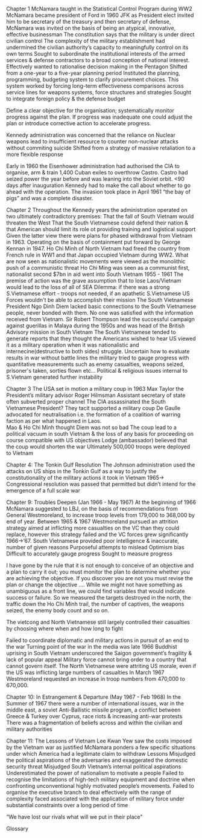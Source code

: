 Chapter 1
McNamara taught in the Statistical Control Program during WW2
McNamara became president of Ford in 1960
JFK as President elect invited him to be secretary of the treasury and then secretary of defense, 
McNamara was invited on the basis of being an atypical, innovative, effective businessman 
The constitution says that the military is under direct civilian control 
The complexity of the military establishment had undermined the civilian authority’s capacity to meaningfully control on its own terms 
Sought to subordinate the institutional interests of the armed services & defense contractors to a broad conception of national interest. Effectively wanted to rationalise decision making in the Pentagon 
Shifted from a one-year to a five-year planning period 
Instituted the planning, programming, budgeting system to clarify procurement choices. This system worked by forcing long-term effectiveness comparisons across service lines for weapons systems, force structures and strategies 
Sought to integrate foreign policy & the defense budget 

Define a clear objective for the organisation; systematically monitor progress against the plan. If progress was inadequate one could adjust the plan or introduce corrective action to accelerate progress. 

Kennedy administration was concerned that the reliance on Nuclear weapons lead to insufficient resource to counter non-nuclear attacks without commiting suicide
Shifted from a strategy of massive retaliation to a more flexible response 

Early in 1960 the Eisenhower administration had authorised the CIA to organise, arm & train 1,400 Cuban exiles to overthrow Castro. Castro had seized power the year before and was leaning into the Soviet orbit. 
<90 days after inauguration Kennedy had to make the call about whether to go ahead with the operation. The invasion took place in April 1961 “the bay of pigs” and was a complete disaster. 

Chapter 2
Throughout the Kennedy years the administration operated on two ultimately contradictory premises:
That the fall of South Vietnam would threaten the West
That the South Vietnamese could defend their nation & that American should limit its role ot providing training and logistical support
Given the latter view there were plans for phased withdrawal from Vietnam in 1963.
Operating on the basis of containment put forward by George Kennan in 1947. 
Ho Chi Minh of North Vietnam had freed the country from French rule in WW1 and that Japan occupied Vietnam during WW2. 
What are now seen as nationalistic movements were viewed as the monolithic push of a communistic threat 
Ho Chi Ming was seen as a communist first, nationalist second 
$7bn in aid went into South Vietnam 1955 - 1961 
The premise of action was the grave assumption that to lose Laos/Vietnam would lead to the loss of all of SEA
Dilemma: if there was a strong S.Vietnamese effort - troops not needed, if an apathetic S.Vietnamese US Forces wouldn't be able to accomplish their mission 
The South Vietnamese President Ngo Dinh Diem lacked basic connections to the South Vietnamese people, never bonded with them. 
No one was satisfied with the information received from Vietnam. 
Sir Robert Thompson lead the successful campaign against guerillas in Malaya during the 1950s and was head of the British Advisory mission in South Vietnam 
The South Vietnamese tended to generate reports that they thought the Americans wished to hear 
US viewed it as a military operation when it was nationalistic and internecine(destructive to both sides) struggle. 
Uncertain how to evaluate results in war without battle lines the military tried to gauge progress with quantitative measurements such as enemy casualties, weapons seized, prisoner's taken, sorties flown etc… 
Political & religious issues internal to S.Vietnam generated further instability 

Chapter 3
The USA set in motion a military coup in 1963
Max Taylor the President’s military advisor 
Roger Hilmsman Assistant secretary of state often subverted proper channel 
The CIA assassinated the South Vietnamese President?
They tacit supported a military coup 
 De Gaulle advocated for neutralisation i.e. the formation of a coalition of warring faction as per what happened in Laos.  
Mao & Ho Chi Minh thought Diem was not so bad 
The coup lead to a political vacuum in south Vietnam & the loss of any basis for proceeding on course compatible with US objectives
Lodge (ambassador) believed that the coup would shorten the war 
Ultimately 500,000 troops were deployed to Vietnam 





Chapter 4: The Tonkin Gulf Resolution
The Johnson administration used the attacks on US ships in the Tonkin Gulf as a way to justify the constitutionality of the military actions it took in Vietnam 1965-> 
Congressional resolution was passed that permitted but didn’t intend for the emergence of a full scale war 


Chapter 9: Troubles Deepen (Jan 1966 - May 1967)
At the beginning of 1966 McNamara suggested to LBJ, on the basis of recommendations from General Westmoreland, to increase troop levels from 179,000 to 368,000 by end of year.
Between 1965 & 1967 Westmoreland pursued an attrition strategy aimed at inflicting more casualties on the VC than they could replace, however this strategy failed and the VC forces grew significantly 1966->’67. 
South Vietnamese provided poor intelligence & inaccurate, number of given reasons
Purposeful attempts to mislead
Optimism bias 
Difficult to accurately gauge progress 
Sought to measure progress 

I have gone by the rule that it is not enough to conceive of an objective and a plan to carry it out; you must monitor the plan to determine whether you are achieving the objective. If you discover you are not you must revise the plan or change the objective …. While we might not have something as unambiguous as a front line, we could find variables that would indicate success or failure. So we measured the targets destroyed in the north, the traffic down the Ho Chi Minh trail, the number of captives, the weapons seized, the enemy body count and so on. 

The vietcong and North Vietnamese still largely controlled their casualties by choosing where when and how long to fight 

Failed to coordinate diplomatic and military actions in pursuit of an end to the war
Turning point of the war in the media was late 1966 
Buddhist uprising in South Vietnam underscored the Saigon government’s fragility & lack of popular appeal 
Military force cannot bring order to a country that cannot govern itself. 
The North Vietnamese were attriting US morale, even if the US was inflicting large numbers of casualties 
In March 1967 Westmoreland requested an increase in troop numbers from 470,000 to 670,000. 


Chapter 10: In Estrangement & Departure (May 1967 - Feb 1968)
In the Summer of 1967 there were a number of international issues, war in the middle east, a soviet Anti-Ballistic missile program, a conflict between Greece & Turkey over Cyprus, race riots & increasing anti-war protests 
There was a fragmentation of beliefs across and within the civilian and military authorities 


Chapter 11: The Lessons of Vietnam 
Lee Kwan Yew saw the costs imposed by the Vietnam war as justified 
McNamara ponders a few specific situations under which America had a legitimate claim to withdraw 
Lessons
Misjudged the political aspirations of the adversaries and exaggerated the domestic security threat 
Misjudged South Vietnam’s internal political aspirations 
Underestimated the power of nationalism to motivate a people 
Failed to recognise the limitations of high-tech military equipment and doctrine when confronting unconventional highly motivated people’s movements. 
Failed to organise the executive branch to deal effectively with the range of complexity faced associated with the application of military force under substantial constraints over a long period of time 

“We have lost our rivals what will we put in their place”




Glossary

